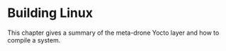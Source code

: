 # Building Linux

This chapter gives a summary of the meta-drone Yocto layer and how to compile a system.
